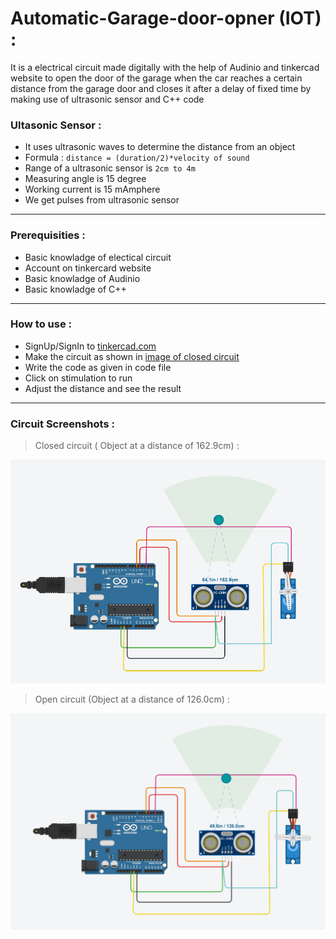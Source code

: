 # Automatic-Garage-door-opner (IOT) :

It is a electrical circuit made digitally with the help of Audinio and tinkercad website to open the door of the garage when the car reaches a certain distance from the garage door and closes it after a delay of fixed time by making use of ultrasonic sensor and C++ code

### Ultasonic Sensor :
- It uses ultrasonic waves to determine the distance from an object
- Formula : `distance = (duration/2)*velocity of sound`
- Range of a ultrasonic sensor is `2cm to 4m`
- Measuring angle is 15 degree
- Working current is 15 mAmphere
- We get pulses from ultrasonic sensor
___
### Prerequisities :
- Basic knowladge of electical circuit
- Account on tinkercard website
- Basic knowladge of Audinio
- Basic knowladge of C++
___

### How to use :
- SignUp/SignIn to [tinkercad.com](https://www.tinkercad.com/)
- Make the circuit as shown in [image of closed circuit](./images/closed.png)
- Write the code as given in code file
- Click on stimulation to run 
- Adjust the distance and see the result
___

### Circuit Screenshots :

>Closed circuit ( Object at a distance of 162.9cm) :

![image of closed circuit](./images/closed.png)

>Open circuit (Object at a distance of 126.0cm) :

![image of open circuit](./images/open.png)